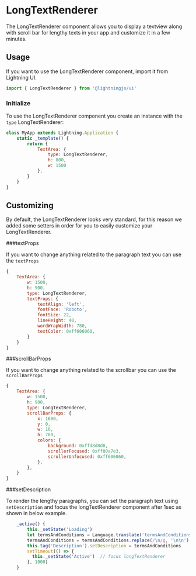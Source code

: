 # LongTextRenderer

The LongTextRenderer component allows you to display a textview along with scroll bar for lengthy texts in your app and customize it in a few minutes.

## Usage

If you want to use the LongTextRenderer component, import it from Lightning UI.

```js
import { LongTextRenderer } from '@lightningjs/ui'
```

### Initialize

To use the LongTextRenderer component you create an instance with the `type` LongTextRenderer:

```js
class MyApp extends Lightning.Application {
    static _template() {
        return {
            TextArea: {
                type: LongTextRenderer,
                h: 800,
                w: 1500
            },
        }
    }
}
```

## Customizing

By default, the LongTextRenderer looks very standard, for this reason we added some setters in order for you to easily customize your LongTextRenderer.

###textProps

If you want to change anything related to the paragraph text you can use the `textProps`

```js
{
    TextArea: {
        w: 1500,
        h: 900,
        type: LongTextRenderer,
        textProps: {
            textAlign: 'left',
            fontFace: 'Roboto',
            fontSize: 22,
            lineHeight: 40,
            wordWrapWidth: 780,
            textColor: 0xff606060,
        }
    }
}
```

###scrollBarProps

If you want to change anything related to the scrollbar you can use the `scrollBarProps`

```js
{
    TextArea: {
        w: 1500,
        h: 900,
        type: LongTextRenderer,
        scrollBarProps: {
            x: 1600,
            y: 0,
            w: 10,
            h: 780,
            colors: {
                background: 0xffd8d8d8,
                scrollerFocused: 0xff00a7e3,
                scrollerUnfocused: 0xff606060,
            },
        },
    }
}
```

###setDescription

To render the lengthy paragraphs, you can set the paragraph text using `setDescription` and focus the longTextRenderer component after 1sec as shown in below example.
```js
    _active() {
        this._setState('Loading')
        let termsAndConditions = Language.translate('termsAndConditionsDescription')
        termsAndConditions = termsAndConditions.replace(/\n/g, '\n\n')
        this.tag('Description').setDescription = termsAndConditions
        setTimeout(() => {
          this._setState('Active')  // focus longTextRenderer
        }, 1000)
    }
```


